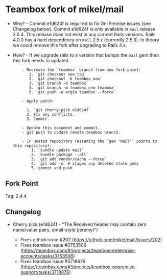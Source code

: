 Teambox fork of mikel/mail
==========================

* Why? -  Commit e1d624f is required to fix On-Premise issues (see Changelog below).
          Commit e1d624f is only available in `mail` release 2.5.4.
          This release does not exist in any current Rails versions.
          Rails 4.0.0 has a hard dependency on `mail` 2.5.x (currently 2.5.3).
          In theory we could remove this fork after upgrading to Rails 4.x.

* How? -  If we upgrade rails to a version that bumps the `mail` gem then this fork needs to updated.

          - Recreate the `teambox` branch from new fork point:
             1. `git checkout new_tag`
             2. `git checkout -b teambox_new`
             3. `git branch -D teambox`
             4. `git branch -m teambox_new teambox`
             5. `git push -u orgin teambox --force`

          - Apply patch:

            1. `git cherry-pick e1d624f`
            2. Fix any conflicts.
            3. Commit.

          - Update this document and commit.
          - git push to update remote teambox branch.

          - In Hosted repository (Assuming the `gem 'mail'` points to this repository):
              1. `bundle update mail`
              2. `bundle package --all`
              3. `git add vendor/cache --force`
              4. `git add -u` # stages any deleted stale gems
              5. commit and push

Fork Point
-----------

Tag: 2.4.4

Changelog
---------

* Cherry pick (e1d624f - "The Received header may contain zero name/value pairs, qmail-style (jeremy)")

  * Fixes github issue #202 (https://github.com/mikel/mail/issues/202)
  * Fixes teambox issue #3753506 (https://teambox.com/#!/projects/teambox-enterprise-accounts/tasks/3753506)
  * Fixes teambox issue #3718876 (https://teambox.com/#!/projects/teambox-onpremise-support/tasks/3718876)

